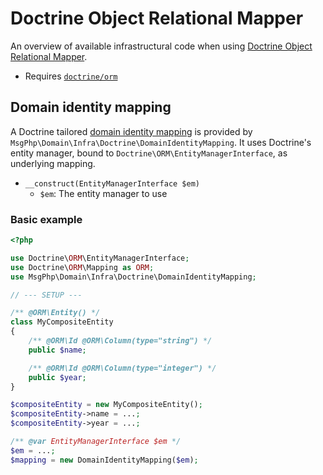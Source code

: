 # Doctrine Object Relational Mapper

An overview of available infrastructural code when using [Doctrine Object Relational Mapper](http://www.doctrine-project.org/projects/orm.html).

- Requires [`doctrine/orm`](https://packagist.org/packages/doctrine/orm)

## Domain identity mapping

A Doctrine tailored [domain identity mapping](../ddd/identity-mapping.md) is provided by
`MsgPhp\Domain\Infra\Doctrine\DomainIdentityMapping`. It uses Doctrine's entity manager, bound to
`Doctrine\ORM\EntityManagerInterface`, as underlying mapping.

- `__construct(EntityManagerInterface $em)`
    - `$em`: The entity manager to use

### Basic example

```php
<?php

use Doctrine\ORM\EntityManagerInterface;
use Doctrine\ORM\Mapping as ORM;
use MsgPhp\Domain\Infra\Doctrine\DomainIdentityMapping;

// --- SETUP ---

/** @ORM\Entity() */
class MyCompositeEntity
{
    /** @ORM\Id @ORM\Column(type="string") */
    public $name;

    /** @ORM\Id @ORM\Column(type="integer") */
    public $year;
}

$compositeEntity = new MyCompositeEntity();
$compositeEntity->name = ...;
$compositeEntity->year = ...;

/** @var EntityManagerInterface $em */
$em = ...;
$mapping = new DomainIdentityMapping($em);
```
